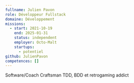 ```yaml
---
fullname: Julien Pavon
role: Développeur Fullstack
domaine: Développement
missions:
  - start: 2021-10-19
    end: 2025-01-31
    status: independent
    employer: Octo-Malt
    startups:
      - potentiel
github: JulienPavon
competences: []
---
```

Software/Coach Craftsman TDD, BDD et retrogaming addict